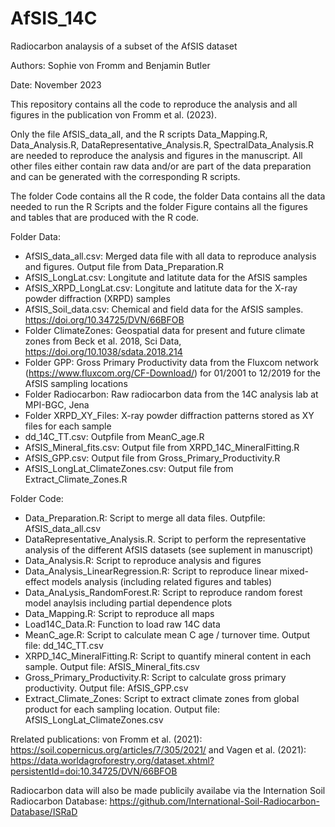 # AfSIS_14C
Radiocarbon analaysis of a subset of the AfSIS dataset 

Authors: Sophie von Fromm and Benjamin Butler

Date: November 2023 

This repository contains all the code to reproduce the analysis and all figures in the publication von Fromm et al. (2023).

Only the file AfSIS_data_all, and the R scripts Data_Mapping.R, Data_Analysis.R, DataRepresentative_Analysis.R, SpectralData_Analysis.R are needed to reproduce the analysis and figures in the manuscript. All other files either contain raw data and/or are part of the data preparation and can be generated with the corresponding R scripts.

The folder Code contains all the R code, the folder Data contains all the data needed to run the R Scripts and the folder Figure contains all the figures and tables that are produced with the R code.

Folder Data:
  - AfSIS_data_all.csv: Merged data file with all data to reproduce analysis and figures. Output file from Data_Preparation.R
  - AfSIS_LongLat.csv: Longitute and latitute data for the AfSIS samples
  - AfSIS_XRPD_LongLat.csv: Longitute and latitute data for the X-ray powder diffraction (XRPD) samples
  - AfSIS_Soil_data.csv: Chemical and field data for the AfSIS samples. https://doi.org/10.34725/DVN/66BFOB
  - Folder ClimateZones: Geospatial data for present and future climate zones from Beck et al. 2018, Sci Data, https://doi.org/10.1038/sdata.2018.214
  - Folder GPP: Gross Primary Productivity data from the Fluxcom network (https://www.fluxcom.org/CF-Download/) for 01/2001 to 12/2019 for the AfSIS sampling locations 
  - Folder Radiocarbon: Raw radiocarbon data from the 14C analysis lab at MPI-BGC, Jena
  - Folder XRPD_XY_Files: X-ray powder diffraction patterns stored as XY files for each sample
  - dd_14C_TT.csv: Outpfile from MeanC_age.R
  - AfSIS_Mineral_fits.csv: Output file from XRPD_14C_MineralFitting.R
  - AfSIS_GPP.csv: Output file from Gross_Primary_Productivity.R
  - AfSIS_LongLat_ClimateZones.csv: Output file from Extract_Climate_Zones.R

Folder Code:
  - Data_Preparation.R: Script to merge all data files. Outpfile: AfSIS_data_all.csv
  - DataRepresentative_Analysis.R. Script to perform the representative analysis of the different AfSIS datasets (see suplement in manuscript)
  - Data_Analysis.R: Script to reproduce analysis and figures
  - Data_Analysis_LinearRegression.R: Script to reproduce linear mixed-effect models analysis (including related figures and tables)
  - Data_AnaLysis_RandomForest.R: Script to reproduce random forest model anaylsis including partial dependence plots
  - Data_Mapping.R: Script to reproduce all maps
  - Load14C_Data.R: Function to load raw 14C data
  - MeanC_age.R: Script to calculate mean C age / turnover time. Output file: dd_14C_TT.csv
  - XRPD_14C_MineralFitting.R: Script to quantify mineral content in each sample. Output file: AfSIS_Mineral_fits.csv
  - Gross_Primary_Productivity.R: Script to calculate gross primary productivity. Output file: AfSIS_GPP.csv
  - Extract_Climate_Zones: Script to extract climate zones from global product for each sampling location. Output file: AfSIS_LongLat_ClimateZones.csv


Rrelated publications: von Fromm et al. (2021): https://soil.copernicus.org/articles/7/305/2021/ and Vagen et al. (2021): https://data.worldagroforestry.org/dataset.xhtml?persistentId=doi:10.34725/DVN/66BFOB

Radiocarbon data will also be made publicily availabe via the Internation Soil Radiocarbon Database: https://github.com/International-Soil-Radiocarbon-Database/ISRaD

